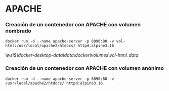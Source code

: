 # APACHE

### Creación de un contenedor con APACHE con volumen nombrado

```
docker run -d --name apache-server -p 8090:80 -v vol-html:/usr/local/apache2/htdocs/ httpd:alpine3.16
```

_\\wsl$\docker-desktop-data\data\docker\volumes\vol-html_data_

### Creación de un contenedor con APACHE con volumen anónimo

```
docker run -d --name apache-server -p 8090:80 -v /usr/local/apache2/htdocs/ httpd:alpine3.16
```
